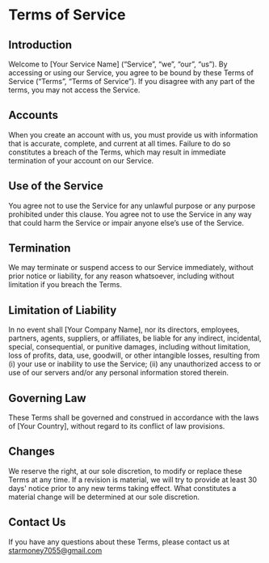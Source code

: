 # Terms of Service

## Introduction

Welcome to [Your Service Name] (“Service”, “we”, “our”, “us”). By accessing or using our Service, you agree to be bound by these Terms of Service (“Terms”, “Terms of Service”). If you disagree with any part of the terms, you may not access the Service.

## Accounts

When you create an account with us, you must provide us with information that is accurate, complete, and current at all times. Failure to do so constitutes a breach of the Terms, which may result in immediate termination of your account on our Service.

## Use of the Service

You agree not to use the Service for any unlawful purpose or any purpose prohibited under this clause. You agree not to use the Service in any way that could harm the Service or impair anyone else’s use of the Service.

## Termination

We may terminate or suspend access to our Service immediately, without prior notice or liability, for any reason whatsoever, including without limitation if you breach the Terms.

## Limitation of Liability

In no event shall [Your Company Name], nor its directors, employees, partners, agents, suppliers, or affiliates, be liable for any indirect, incidental, special, consequential, or punitive damages, including without limitation, loss of profits, data, use, goodwill, or other intangible losses, resulting from (i) your use or inability to use the Service; (ii) any unauthorized access to or use of our servers and/or any personal information stored therein.

## Governing Law

These Terms shall be governed and construed in accordance with the laws of [Your Country], without regard to its conflict of law provisions.

## Changes

We reserve the right, at our sole discretion, to modify or replace these Terms at any time. If a revision is material, we will try to provide at least 30 days' notice prior to any new terms taking effect. What constitutes a material change will be determined at our sole discretion.

## Contact Us

If you have any questions about these Terms, please contact us at starmoney7055@gmail.com

